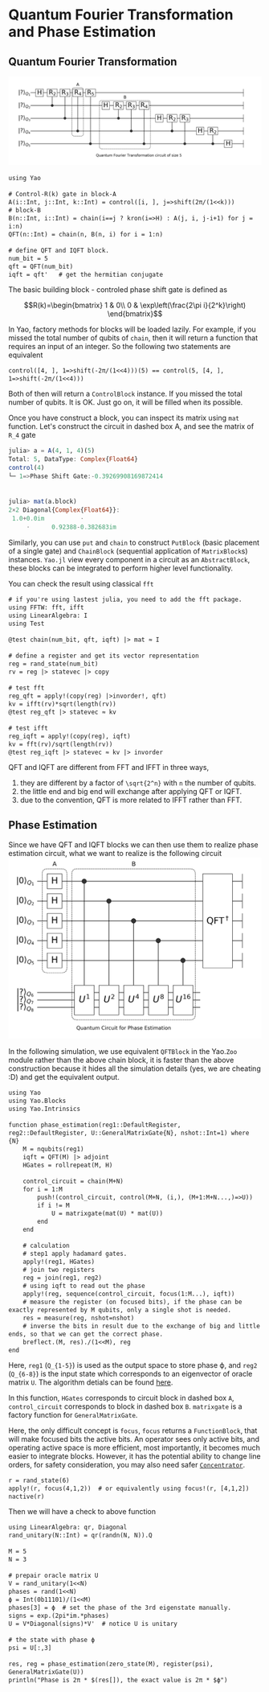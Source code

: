 # Quantum Fourier Transformation and Phase Estimation

## Quantum Fourier Transformation
![ghz](../assets/figures/qft.png)

```@example QFT
using Yao

# Control-R(k) gate in block-A
A(i::Int, j::Int, k::Int) = control([i, ], j=>shift(2π/(1<<k)))
# block-B
B(n::Int, i::Int) = chain(i==j ? kron(i=>H) : A(j, i, j-i+1) for j = i:n)
QFT(n::Int) = chain(n, B(n, i) for i = 1:n)

# define QFT and IQFT block.
num_bit = 5
qft = QFT(num_bit)
iqft = qft'   # get the hermitian conjugate
```

The basic building block - controled phase shift gate is defined as

```math
R(k)=\begin{bmatrix}
1 & 0\\
0 & \exp\left(\frac{2\pi i}{2^k}\right)
\end{bmatrix}
```
In Yao, factory methods for blocks will be loaded lazily. For example, if you missed the total
number of qubits of `chain`, then it will return a function that requires an input of an integer.
So the following two statements are equivalent
```@example QFT
control([4, ], 1=>shift(-2π/(1<<4)))(5) == control(5, [4, ], 1=>shift(-2π/(1<<4)))
```
Both of then will return a `ControlBlock` instance. If you missed the total number of qubits. It is OK. Just go on, it will be filled when its possible.

Once you have construct a block, you can inspect its matrix using `mat` function.
Let's construct the circuit in dashed box A, and see the matrix of ``R_4`` gate
```julia
julia> a = A(4, 1, 4)(5)
Total: 5, DataType: Complex{Float64}
control(4)
└─ 1=>Phase Shift Gate:-0.39269908169872414


julia> mat(a.block)
2×2 Diagonal{Complex{Float64}}:
 1.0+0.0im          ⋅         
     ⋅      0.92388-0.382683im
```

Similarly, you can use `put` and `chain` to construct `PutBlock` (basic placement of a single gate) and `ChainBlock` (sequential application of `MatrixBlock`s) instances. `Yao.jl` view every component in a circuit as an `AbstractBlock`, these blocks can be integrated to perform higher level functionality.

You can check the result using classical `fft`
```@example QFT
# if you're using lastest julia, you need to add the fft package.
using FFTW: fft, ifft
using LinearAlgebra: I
using Test

@test chain(num_bit, qft, iqft) |> mat ≈ I

# define a register and get its vector representation
reg = rand_state(num_bit)
rv = reg |> statevec |> copy

# test fft
reg_qft = apply!(copy(reg) |>invorder!, qft)
kv = ifft(rv)*sqrt(length(rv))
@test reg_qft |> statevec ≈ kv

# test ifft
reg_iqft = apply!(copy(reg), iqft)
kv = fft(rv)/sqrt(length(rv))
@test reg_iqft |> statevec ≈ kv |> invorder
```

QFT and IQFT are different from FFT and IFFT in three ways,

1. they are different by a factor of ``\sqrt{2^n}`` with ``n`` the number of qubits.
2. the little end and big end will exchange after applying QFT or IQFT.
3. due to the convention, QFT is more related to IFFT rather than FFT.


## Phase Estimation
Since we have QFT and IQFT blocks we can then use them to realize phase estimation circuit, what we want to realize is the following circuit
![phase estimation](../assets/figures/phaseest.png)

In the following simulation, we use equivalent `QFTBlock` in the Yao.`Zoo` module rather than the above chain block,
it is faster than the above construction because it hides all the simulation details (yes, we are cheating :D) and get the equivalent output.

```@example QFT
using Yao
using Yao.Blocks
using Yao.Intrinsics

function phase_estimation(reg1::DefaultRegister, reg2::DefaultRegister, U::GeneralMatrixGate{N}, nshot::Int=1) where {N}
    M = nqubits(reg1)
    iqft = QFT(M) |> adjoint
    HGates = rollrepeat(M, H)

    control_circuit = chain(M+N)
    for i = 1:M
        push!(control_circuit, control(M+N, (i,), (M+1:M+N...,)=>U))
        if i != M
            U = matrixgate(mat(U) * mat(U))
        end
    end

    # calculation
    # step1 apply hadamard gates.
    apply!(reg1, HGates)
    # join two registers
    reg = join(reg1, reg2)
    # using iqft to read out the phase
    apply!(reg, sequence(control_circuit, focus(1:M...), iqft))
    # measure the register (on focused bits), if the phase can be exactly represented by M qubits, only a single shot is needed.
    res = measure(reg, nshot=nshot)
    # inverse the bits in result due to the exchange of big and little ends, so that we can get the correct phase.
    breflect.(M, res)./(1<<M), reg
end
```
Here, `reg1` (``Q_{1-5}``) is used as the output space to store phase ϕ, and `reg2` (``Q_{6-8}``) is the input state which corresponds to an eigenvector of oracle matrix `U`.
The algorithm detials can be found [here](https://en.wikipedia.org/wiki/Quantum_phase_estimation_algorithm).

In this function, `HGates` corresponds to circuit block in dashed box `A`, `control_circuit` corresponds to block in dashed box `B`.
`matrixgate` is a factory function for `GeneralMatrixGate`.

Here, the only difficult concept is `focus`, `focus` returns a `FunctionBlock`, that will make focused bits the active bits.
An operator sees only active bits, and operating active space is more efficient, most importantly, it becomes much easier to integrate blocks.
However, it has the potential ability to change line orders, for safety consideration, you may also need safer [`Concentrator`](@ref).

```@example QFT
r = rand_state(6)
apply!(r, focus(4,1,2))  # or equivalently using focus!(r, [4,1,2])
nactive(r)
```

Then we will have a check to above function

```@example QFT
using LinearAlgebra: qr, Diagonal
rand_unitary(N::Int) = qr(randn(N, N)).Q

M = 5
N = 3

# prepair oracle matrix U
V = rand_unitary(1<<N)
phases = rand(1<<N)
ϕ = Int(0b11101)/(1<<M)
phases[3] = ϕ  # set the phase of the 3rd eigenstate manually.
signs = exp.(2pi*im.*phases)
U = V*Diagonal(signs)*V'  # notice U is unitary

# the state with phase ϕ
psi = U[:,3]

res, reg = phase_estimation(zero_state(M), register(psi), GeneralMatrixGate(U))
println("Phase is 2π * $(res[]), the exact value is 2π * $ϕ")
```
